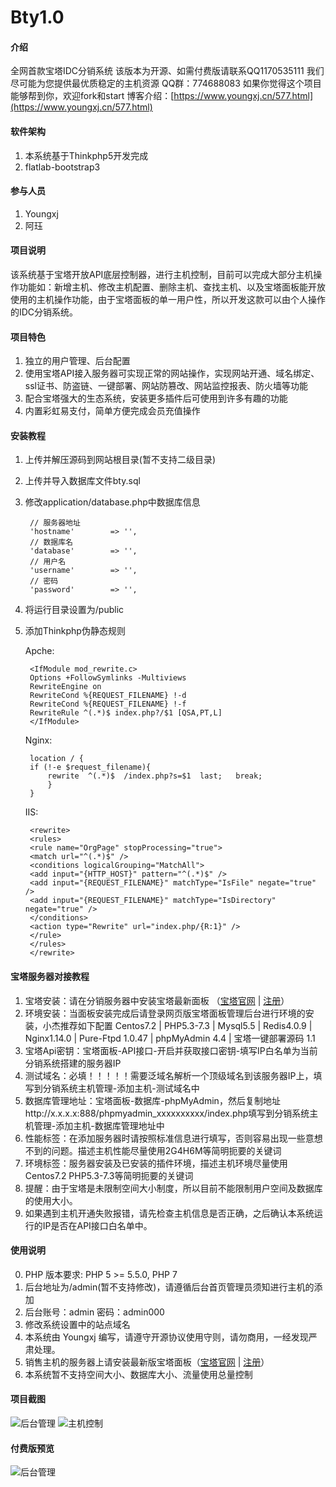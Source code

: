 # Bty1.0

#### 介绍
全网首款宝塔IDC分销系统
该版本为开源、如需付费版请联系QQ1170535111
我们尽可能为您提供最优质稳定的主机资源
QQ群：774688083
如果你觉得这个项目能够帮到你，欢迎fork和start
博客介绍：[https://www.youngxj.cn/577.html](https://www.youngxj.cn/577.html)

#### 软件架构
1. 本系统基于Thinkphp5开发完成
2. flatlab-bootstrap3

#### 参与人员
1. Youngxj
2. 阿珏

#### 项目说明

该系统基于宝塔开放API底层控制器，进行主机控制，目前可以完成大部分主机操作功能如：新增主机、修改主机配置、删除主机、查找主机、以及宝塔面板能开放使用的主机操作功能，由于宝塔面板的单一用户性，所以开发这款可以由个人操作的IDC分销系统。

#### 项目特色

1. 独立的用户管理、后台配置
2. 使用宝塔API接入服务器可实现正常的网站操作，实现网站开通、域名绑定、ssl证书、防盗链、一键部署、网站防篡改、网站监控报表、防火墙等功能
3. 配合宝塔强大的生态系统，安装更多插件后可使用到许多有趣的功能
4. 内置彩虹易支付，简单方便完成会员充值操作


#### 安装教程

1. 上传并解压源码到网站根目录(暂不支持二级目录)
2. 上传并导入数据库文件bty.sql
3. 修改application/database.php中数据库信息

		// 服务器地址
		'hostname'        => '',
		// 数据库名
		'database'        => '',
		// 用户名
		'username'        => '',
		// 密码
		'password'        => '',

4. 将运行目录设置为/public
5. 添加Thinkphp伪静态规则

	Apche:

		<IfModule mod_rewrite.c>
		Options +FollowSymlinks -Multiviews
		RewriteEngine on
		RewriteCond %{REQUEST_FILENAME} !-d
		RewriteCond %{REQUEST_FILENAME} !-f
		RewriteRule ^(.*)$ index.php?/$1 [QSA,PT,L]
		</IfModule>

	Nginx:

		location / {
		if (!-e $request_filename){
			rewrite  ^(.*)$  /index.php?s=$1  last;   break;
			}
		}

	IIS:

		<rewrite>
		<rules>
		<rule name="OrgPage" stopProcessing="true">
		<match url="^(.*)$" />
		<conditions logicalGrouping="MatchAll">
		<add input="{HTTP_HOST}" pattern="^(.*)$" />
		<add input="{REQUEST_FILENAME}" matchType="IsFile" negate="true" />
		<add input="{REQUEST_FILENAME}" matchType="IsDirectory" negate="true" />
		</conditions>
		<action type="Rewrite" url="index.php/{R:1}" />
		</rule>
		</rules>
		</rewrite>

#### 宝塔服务器对接教程

1. 宝塔安装：请在分销服务器中安装宝塔最新面板 （[宝塔官网](https://www.bt.cn/?invite_code=MV93YXNpa2I=) | [注册](https://www.bt.cn/register.html?referee=3671)）
2. 环境安装：当面板安装完成后请登录网页版宝塔面板管理后台进行环境的安装，小杰推荐如下配置 Centos7.2 | PHP5.3-7.3 | Mysql5.5 | Redis4.0.9 | Nginx1.14.0 | Pure-Ftpd 1.0.47 | phpMyAdmin 4.4 | 宝塔一键部署源码 1.1
3. 宝塔Api密钥：宝塔面板-API接口-开启并获取接口密钥-填写IP白名单为当前分销系统搭建的服务器IP
4. 测试域名：必填！！！！！需要泛域名解析一个顶级域名到该服务器IP上，填写到分销系统主机管理-添加主机-测试域名中
5. 数据库管理地址：宝塔面板-数据库-phpMyAdmin，然后复制地址http://x.x.x.x:888/phpmyadmin_xxxxxxxxxx/index.php填写到分销系统主机管理-添加主机-数据库管理地址中
6. 性能标签：在添加服务器时请按照标准信息进行填写，否则容易出现一些意想不到的问题。描述主机性能尽量使用2G4H6M等简明扼要的关键词
7. 环境标签：服务器安装及已安装的插件环境，描述主机环境尽量使用Centos7.2 PHP5.3-7.3等简明扼要的关键词
8. 提醒：由于宝塔是未限制空间大小制度，所以目前不能限制用户空间及数据库的使用大小。
9. 如果遇到主机开通失败报错，请先检查主机信息是否正确，之后确认本系统运行的IP是否在API接口白名单中。

#### 使用说明
0. PHP 版本要求: PHP 5 >= 5.5.0, PHP 7
1. 后台地址为/admin(暂不支持修改)，请遵循后台首页管理员须知进行主机的添加
2. 后台账号：admin 密码：admin000
3. 修改系统设置中的站点域名
4. 本系统由 Youngxj 编写，请遵守开源协议使用守则，请勿商用，一经发现严肃处理。
5. 销售主机的服务器上请安装最新版宝塔面板（[宝塔官网](https://www.bt.cn/?invite_code=MV93YXNpa2I=) | [注册](https://www.bt.cn/register.html?referee=3671)）
6. 本系统暂不支持空间大小、数据库大小、流量使用总量控制

#### 项目截图

![后台管理](https://images.gitee.com/uploads/images/2019/0318/114722_56d7086c_1511092.jpeg)
![主机控制](https://images.gitee.com/uploads/images/2019/0318/114722_c9594554_1511092.jpeg)

#### 付费版预览

![后台管理](https://images.gitee.com/uploads/images/2019/0317/160129_f134dd53_1511092.jpeg)

